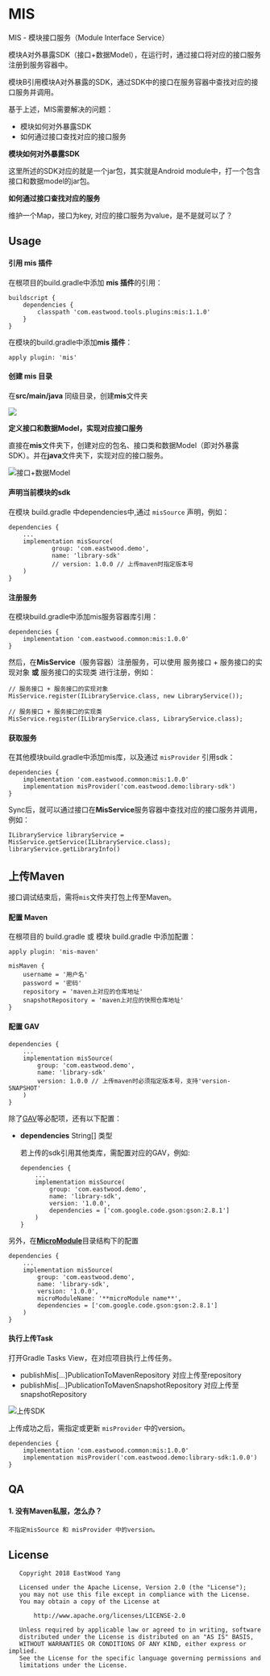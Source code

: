 # MIS
MIS - 模块接口服务（Module Interface Service）

模块A对外暴露SDK（接口+数据Model），在运行时，通过接口将对应的接口服务注册到服务容器中。

模块B引用模块A对外暴露的SDK，通过SDK中的接口在服务容器中查找对应的接口服务并调用。

基于上述，MIS需要解决的问题：

* 模块如何对外暴露SDK
* 如何通过接口查找对应的接口服务

**模块如何对外暴露SDK**

这里所述的SDK对应的就是一个jar包，其实就是Android module中，打一个包含接口和数据model的jar包。

**如何通过接口查找对应的服务**

维护一个Map，接口为key, 对应的接口服务为value，是不是就可以了？


## Usage

#### 引用 mis 插件

在根项目的build.gradle中添加 **mis 插件**的引用：
```
buildscript {
    dependencies {
        classpath 'com.eastwood.tools.plugins:mis:1.1.0'
    }
}
```

在模块的build.gradle中添加**mis 插件**：
```
apply plugin: 'mis' 
```

#### 创建 mis 目录

在**src/main/java** 同级目录，创建**mis**文件夹

![](https://user-gold-cdn.xitu.io/2018/7/30/164eab1718831a1e?w=270&h=321&f=png&s=6663)

**定义接口和数据Model，实现对应接口服务**

直接在**mis**文件夹下，创建对应的包名、接口类和数据Model（即对外暴露SDK）。并在**java**文件夹下，实现对应的接口服务。

![接口+数据Model](https://user-gold-cdn.xitu.io/2018/7/30/164eab5630a021d4?w=308&h=421&f=png&s=10071)

#### 声明当前模块的sdk

在模块 build.gradle 中dependencies中,通过 `misSource` 声明，例如：

```
dependencies {
    ...
    implementation misSource(
            group: 'com.eastwood.demo',
            name: 'library-sdk'
            // version: 1.0.0 // 上传maven时指定版本号
    )
}
```

#### 注册服务

在模块build.gradle中添加mis服务容器库引用：

```
dependencies {
    implementation 'com.eastwood.common:mis:1.0.0'
}
```


然后，在**MisService**（服务容器）注册服务，可以使用 服务接口 + 服务接口的实现对象 **或** 服务接口的实现类 进行注册，例如：

```
// 服务接口 + 服务接口的实现对象
MisService.register(ILibraryService.class, new LibraryService());
 
// 服务接口 + 服务接口的实现类
MisService.register(ILibraryService.class, LibraryService.class);
```

#### 获取服务

在其他模块build.gradle中添加mis库，以及通过 `misProvider` 引用sdk：

```
dependencies {
    implementation 'com.eastwood.common:mis:1.0.0'
    implementation misProvider('com.eastwood.demo:library-sdk')
}
```


Sync后，就可以通过接口在**MisService**服务容器中查找对应的接口服务并调用，例如：

```
ILibraryService libraryService = MisService.getService(ILibraryService.class);
libraryService.getLibraryInfo()
```

## 上传Maven
接口调试结束后，需将`mis`文件夹打包上传至Maven。

#### 配置 Maven
在根项目的 build.gradle 或 模块 build.gradle 中添加配置：

```
apply plugin: 'mis-maven'
 
misMaven {
    username = '用户名'
    password = '密码'
    repository = 'maven上对应的仓库地址'
    snapshotRepository = 'maven上对应的快照仓库地址'
}
```

#### 配置 GAV

```
dependencies {
    ...
    implementation misSource(
        group: 'com.eastwood.demo',
        name: 'library-sdk'
        version: 1.0.0 // 上传maven时必须指定版本号，支持'version-SNAPSHOT'
    )
}
```

除了[GAV](https://maven.apache.org/guides/mini/guide-naming-conventions.html)等必配项，还有以下配置：
* **dependencies** String[] 类型
  
    若上传的sdk引用其他类库，需配置对应的GAV，例如:

    ```
    dependencies {
        ...
        implementation misSource(
            group: 'com.eastwood.demo',
            name: 'library-sdk',
            version: '1.0.0',
            dependencies = ['com.google.code.gson:gson:2.8.1']
        )
    }
    ```

另外，在[**MicroModule**](https://github.com/EastWoodYang/MicroModule)目录结构下的配置
```
dependencies {
    ...
    implementation misSource(
        group: 'com.eastwood.demo',
        name: 'library-sdk',
        version: '1.0.0',
        microModuleName: '**microModule name**',
        dependencies = ['com.google.code.gson:gson:2.8.1']
    )
}
```

#### 执行上传Task
打开Gradle Tasks View，在对应项目执行上传任务。

* publishMis[...]PublicationToMavenRepository 对应上传至repository
* publishMis[...]PublicationToMavenSnapshotRepository 对应上传至snapshotRepository

![上传SDK](https://user-gold-cdn.xitu.io/2018/8/4/1650254af594c79b?w=502&h=308&f=png&s=11669)

上传成功之后，需指定或更新 `misProvider` 中的version。
```
dependencies {
    implementation 'com.eastwood.common:mis:1.0.0'
    implementation misProvider('com.eastwood.demo:library-sdk:1.0.0')
}
```
    
## QA
#### 1. 没有Maven私服，怎么办？

    不指定misSource 和 misProvider 中的version。
    
## License

```
   Copyright 2018 EastWood Yang

   Licensed under the Apache License, Version 2.0 (the "License");
   you may not use this file except in compliance with the License.
   You may obtain a copy of the License at

       http://www.apache.org/licenses/LICENSE-2.0

   Unless required by applicable law or agreed to in writing, software
   distributed under the License is distributed on an "AS IS" BASIS,
   WITHOUT WARRANTIES OR CONDITIONS OF ANY KIND, either express or implied.
   See the License for the specific language governing permissions and
   limitations under the License.
```
